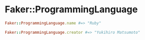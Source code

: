 # Faker::ProgrammingLanguage

```ruby
Faker::ProgrammingLanguage.name #=> "Ruby"

Faker::ProgrammingLanguage.creator #=> "Yukihiro Matsumoto"
```
